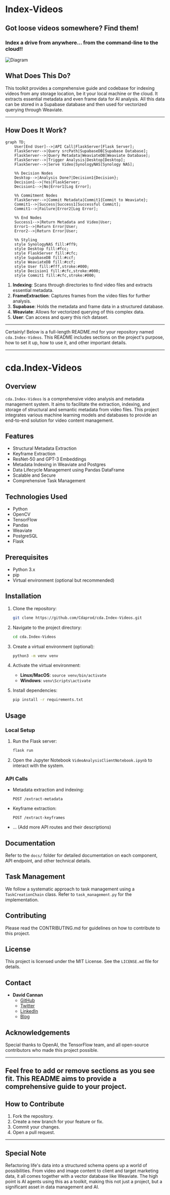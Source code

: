 # Index-Videos

## Got loose videos somewhere? Find them!

### Index a drive from anywhere… from the command-line to the cloud!!

![Diagram](/public/photo.png)

## What Does This Do?

This toolkit provides a comprehensive guide and codebase for indexing videos from any storage location, be it your local machine or the cloud. It extracts essential metadata and even frame data for AI analysis. All this data can be stored in a Supabase database and then used for vectorized querying through Weaviate.

---

## How Does It Work?

```mermaid
graph TD;
    User[End User]-->|API Call|FlaskServer[Flask Server];
    FlaskServer-->|Query srcPath|SupabaseDB[Supabase Database];
    FlaskServer-->|Query Metadata|WeaviateDB[Weaviate Database];
    FlaskServer-->|Trigger Analysis|Desktop[Desktop];
    FlaskServer-->|Serve Video|SynologyNAS[Synology NAS];

    %% Decision Nodes
    Desktop-->|Analysis Done?|Decision1{Decision};
    Decision1-->|Yes|FlaskServer;
    Decision1-->|No|Error1[Log Error];

    %% Commitment Nodes
    FlaskServer-->|Commit Metadata|Commit1{Commit to Weaviate};
    Commit1-->|Success|Success1[Successful Commit];
    Commit1-->|Failure|Error2[Log Error];

    %% End Nodes
    Success1-->|Return Metadata and Video|User;
    Error1-->|Return Error|User;
    Error2-->|Return Error|User;

    %% Styling
    style SynologyNAS fill:#ff9;
    style Desktop fill:#fcc;
    style FlaskServer fill:#cfc;
    style SupabaseDB fill:#ccf;
    style WeaviateDB fill:#ccf;
    style User fill:#fff,stroke:#000;
    style Decision1 fill:#cfc,stroke:#000;
    style Commit1 fill:#cfc,stroke:#000;
```

1. **Indexing**: Scans through directories to find video files and extracts essential metadata.
2. **FrameExtraction**: Captures frames from the video files for further analysis.
3. **Supabase**: Holds the metadata and frame data in a structured database.
4. **Weaviate**: Allows for vectorized querying of this complex data.
5. **User**: Can access and query this rich dataset.

---

Certainly! Below is a full-length README.md for your repository named `cda.Index-Videos`. This README includes sections on the project's purpose, how to set it up, how to use it, and other important details.

---

# cda.Index-Videos

## Overview
`cda.Index-Videos` is a comprehensive video analysis and metadata management system. It aims to facilitate the extraction, indexing, and storage of structural and semantic metadata from video files. This project integrates various machine learning models and databases to provide an end-to-end solution for video content management.

## Features
- Structural Metadata Extraction
- Keyframe Extraction
- ResNet-50 and GPT-3 Embeddings
- Metadata Indexing in Weaviate and Postgres
- Data Lifecycle Management using Pandas DataFrame
- Scalable and Secure
- Comprehensive Task Management

## Technologies Used
- Python
- OpenCV
- TensorFlow
- Pandas
- Weaviate
- PostgreSQL
- Flask

## Prerequisites
- Python 3.x
- pip
- Virtual environment (optional but recommended)

## Installation

1. Clone the repository:
    ```bash
    git clone https://github.com/Cdaprod/cda.Index-Videos.git
    ```

2. Navigate to the project directory:
    ```bash
    cd cda.Index-Videos
    ```

3. Create a virtual environment (optional):
    ```bash
    python3 -m venv venv
    ```

4. Activate the virtual environment:
    - **Linux/MacOS**: `source venv/bin/activate`
    - **Windows**: `venv\Scripts\activate`

5. Install dependencies:
    ```bash
    pip install -r requirements.txt
    ```

## Usage

### Local Setup
1. Run the Flask server:
    ```bash
    flask run
    ```

2. Open the Jupyter Notebook `VideoAnalysisClientNotebook.ipynb` to interact with the system.

### API Calls
- Metadata extraction and indexing:
    ```
    POST /extract-metadata
    ```

- Keyframe extraction:
    ```
    POST /extract-keyframes
    ```

- ... (Add more API routes and their descriptions)

## Documentation
Refer to the `docs/` folder for detailed documentation on each component, API endpoint, and other technical details.

## Task Management
We follow a systematic approach to task management using a `TaskCreationChain` class. Refer to `task_management.py` for the implementation.

## Contributing
Please read the CONTRIBUTING.md for guidelines on how to contribute to this project.

## License
This project is licensed under the MIT License. See the `LICENSE.md` file for details.

## Contact
- **David Cannan**
    - [GitHub](https://github.com/Cdaprod)
    - [Twitter](https://twitter.com/cdasmktcda)
    - [LinkedIn](https://www.linkedin.com/in/cdasmkt/)
    - [Blog](https://sanity.cdaprod.dev)

## Acknowledgements
Special thanks to OpenAI, the TensorFlow team, and all open-source contributors who made this project possible.

---

Feel free to add or remove sections as you see fit. This README aims to provide a comprehensive guide to your project.
---

## How to Contribute

1. Fork the repository.
2. Create a new branch for your feature or fix.
3. Commit your changes.
4. Open a pull request.

---

## Special Note

Refactoring life's data into a structured schema opens up a world of possibilities. From video and image content to client and target marketing data, it all comes together with a vector database like Weaviate. The high point is AI agents using this as a toolkit, making this not just a project, but a significant asset in data management and AI.